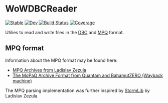 # WoWDBCReader

[![Stable](https://img.shields.io/badge/docs-stable-blue.svg)](https://serenity4.github.io/WoWDBCReader.jl/stable/)
[![Dev](https://img.shields.io/badge/docs-dev-blue.svg)](https://serenity4.github.io/WoWDBCReader.jl/dev/)
[![Build Status](https://github.com/serenity4/WoWDBCReader.jl/actions/workflows/CI.yml/badge.svg?branch=main)](https://github.com/serenity4/WoWDBCReader.jl/actions/workflows/CI.yml?query=branch%3Amain)
[![Coverage](https://codecov.io/gh/serenity4/WoWDBCReader.jl/branch/main/graph/badge.svg)](https://codecov.io/gh/serenity4/WoWDBCReader.jl)

Utilies to read and write files in the [DBC](https://wowdev.wiki/DBC) and [MPQ](https://wowdev.wiki/MPQ) format.

## MPQ format

Information about the MPQ format may be found here:
- [MPQ Archives from Ladislav Zezula](http://zezula.net/en/mpq/mpqformat.html)
- [The MoPaQ Archive Format from Quantam and BahamutZERO (Wayback machine)](https://web.archive.org/web/20120222093346/https://wiki.devklog.net/index.php?title=The_MoPaQ_Archive_Format)

The MPQ parsing implementation was further inspired by [StormLib](https://github.com/ladislav-zezula/StormLib) by Ladislav Zezula.
